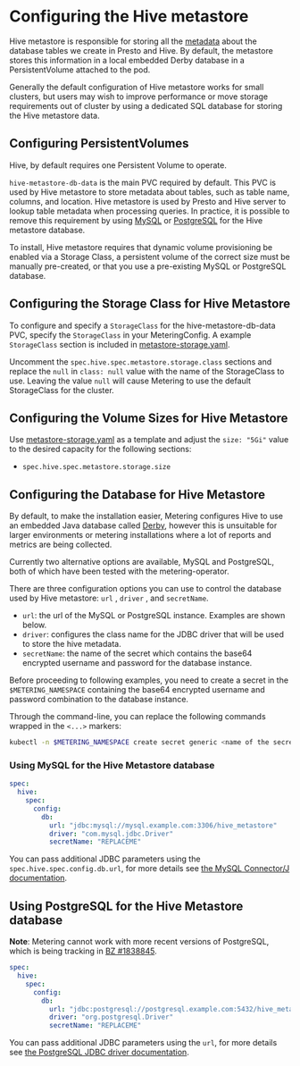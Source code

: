 # Configuring the Hive metastore

Hive metastore is responsible for storing all the [metadata](https://cwiki.apache.org/confluence/display/Hive/Design#Design-MetadataObjects) about the database tables we create in Presto and Hive.
By default, the metastore stores this information in a local embedded Derby database in a PersistentVolume attached to the pod.

Generally the default configuration of Hive metastore works for small clusters, but users may wish to improve performance or move storage requirements out of cluster by using a dedicated SQL database for storing the Hive metastore data.

## Configuring PersistentVolumes

Hive, by default requires one Persistent Volume to operate.

`hive-metastore-db-data` is the main PVC required by default.
This PVC is used by Hive metastore to store metadata about tables, such as table name, columns, and location.
Hive metastore is used by Presto and Hive server to lookup table metadata when processing queries.
In practice, it is possible to remove this requirement by using [MySQL](#use-mysql-for-the-hive-metastore-database) or [PostgreSQL](#use-postgresql-for-the-hive-metastore-database) for the Hive metastore database.

To install, Hive metastore requires that dynamic volume provisioning be enabled via a Storage Class, a persistent volume of the correct size must be manually pre-created, or that you use a pre-existing MySQL or PostgreSQL database.

## Configuring the Storage Class for Hive Metastore

To configure and specify a `StorageClass` for the hive-metastore-db-data PVC, specify the `StorageClass` in your MeteringConfig.
A example `StorageClass` section is included in [metastore-storage.yaml][metastore-storage-config].

Uncomment the `spec.hive.spec.metastore.storage.class` sections and replace the `null` in `class: null` value with the name of the StorageClass to use.
Leaving the value `null` will cause Metering to use the default StorageClass for the cluster.

## Configuring the Volume Sizes for Hive Metastore

Use [metastore-storage.yaml][metastore-storage-config] as a template and adjust the `size: "5Gi"` value to the desired capacity for the following sections:

- `spec.hive.spec.metastore.storage.size`

## Configuring the Database for Hive Metastore

By default, to make the installation easier, Metering configures Hive to use an embedded Java database called [Derby](https://db.apache.org/derby/#What+is+Apache+Derby%3F), however this is unsuitable for larger environments or metering installations where a lot of reports and metrics are being collected.

Currently two alternative options are available, MySQL and PostgreSQL, both of which have been tested with the metering-operator.

There are three configuration options you can use to control the database used by Hive metastore: `url` , `driver` , and `secretName`.

- `url`: the url of the MySQL or PostgreSQL instance. Examples are shown below.
- `driver`: configures the class name for the JDBC driver that will be used to store the hive metadata.
- `secretName`: the name of the secret which contains the base64 encrypted username and password for the database instance.

Before proceeding to following examples, you need to create a secret in the `$METERING_NAMESPACE` containing the base64 encrypted username and password combination to the database instance.

Through the command-line, you can replace the following commands wrapped in the `<...>` markers:

```bash
kubectl -n $METERING_NAMESPACE create secret generic <name of the secret> --from-literal=username=<database username> --from-literal=password=<database password>
```

### Using MySQL for the Hive Metastore database

```yaml
spec:
  hive:
    spec:
      config:
        db:
          url: "jdbc:mysql://mysql.example.com:3306/hive_metastore"
          driver: "com.mysql.jdbc.Driver"
          secretName: "REPLACEME"
```

You can pass additional JDBC parameters using the `spec.hive.spec.config.db.url`, for more details see [the MySQL Connector/J documentation](https://dev.mysql.com/doc/connector-j/5.1/en/connector-j-reference-configuration-properties.html).

## Using PostgreSQL for the Hive Metastore database

**Note**:  Metering cannot work with more recent versions of PostgreSQL, which is being tracking in [BZ #1838845](https://bugzilla.redhat.com/show_bug.cgi?id=1838845).

```yaml
spec:
  hive:
    spec:
      config:
        db:
          url: "jdbc:postgresql://postgresql.example.com:5432/hive_metastore"
          driver: "org.postgresql.Driver"
          secretName: "REPLACEME"
```

You can pass additional JDBC parameters using the `url`, for more details see [the PostgreSQL JDBC driver documentation](https://jdbc.postgresql.org/documentation/head/connect.html#connection-parameters).

[metastore-storage-config]: ../manifests/metering-config/metastore-storage.yaml

